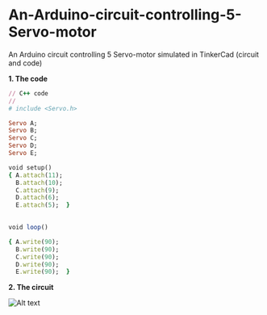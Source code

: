 # An-Arduino-circuit-controlling-5-Servo-motor
An Arduino circuit controlling 5 Servo-motor simulated in TinkerCad (circuit and code)

 **1. The code**  

```ruby
// C++ code  
//  
# include <Servo.h>  

Servo A;
Servo B;
Servo C;
Servo D;
Servo E;  

void setup()  
{ A.attach(11);
  B.attach(10);
  C.attach(9);
  D.attach(6);
  E.attach(5);  }  
  

void loop()  

{ A.write(90);
  B.write(90);
  C.write(90);
  D.write(90);
  E.write(90);  }
  ```  
  
 **2. The circuit**  
 
 ![Alt text](relative/path/to/img.jpg?raw=true "Title")
  
